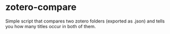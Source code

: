 # zotero-compare
Simple script that compares two zotero folders (exported as .json) and tells you how many titles occur in both of them.
